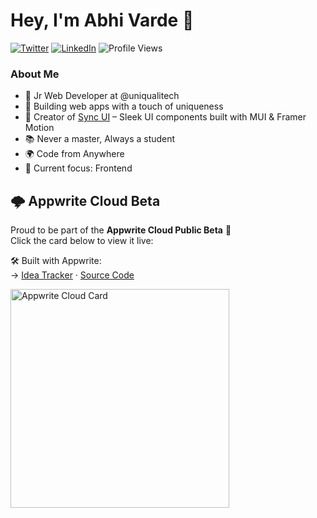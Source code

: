 <div>

# Hey, I'm Abhi Varde 👋

<a href="https://twitter.com/varde_abhi" target="__blank"><img src="https://img.shields.io/twitter/follow/abhivarde?style=social" alt="Twitter"></a>
<a href="https://www.linkedin.com/in/abhi-varde-6634551b1/" target="_blank"><img src="https://img.shields.io/badge/LinkedIn-%230077B5.svg?&style=flat-square&logo=linkedin&logoColor=white" alt="LinkedIn"></a> <img src="https://komarev.com/ghpvc/?username=AbhiVarde&style=flat-square&color=brightgreen&label=Profile%20Views" alt="Profile Views" />

</div>

### About Me

- 💼 Jr Web Developer at @uniqualitech  
- 🚀 Building web apps with a touch of uniqueness  
- 🧩 Creator of [Sync UI](https://syncui.design) – Sleek UI components built with MUI & Framer Motion  
- 📚 Never a master, Always a student  
- 🌍 Code from Anywhere  
- 🎯 Current focus: Frontend  

## 🌩️ Appwrite Cloud Beta

Proud to be part of the **Appwrite Cloud Public Beta** 🎉  
Click the card below to view it live:

🛠️ Built with Appwrite:  
→ [Idea Tracker](https://idea-tracker.appwrite.network/) · [Source Code](https://github.com/AbhiVarde/Idea-tracker)

<a href="https://cloud.appwrite.io/card/653e053411ff36b703e7" target="_blank">
  <img width="350" src="https://cloud.appwrite.io/v1/cards/cloud?userId=653e053411ff36b703e7" alt="Appwrite Cloud Card" />
</a>
